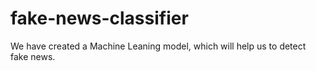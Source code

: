 # fake-news-classifier
We have created a Machine Leaning model, which will help us to detect fake news.

